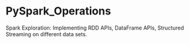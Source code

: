 # PySpark_Operations
Spark Exploration: Implementing RDD APIs, DataFrame APIs, Structured Streaming on different data sets. 
